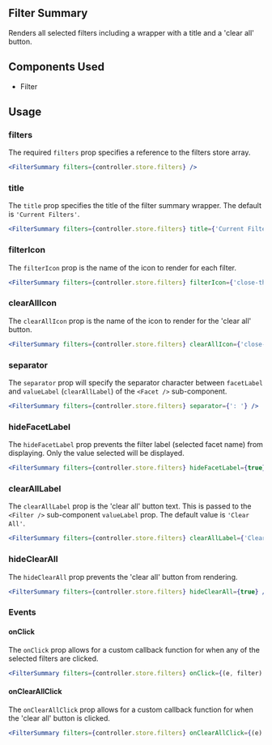 ## Filter Summary

Renders all selected filters including a wrapper with a title and a 'clear all' button. 

## Components Used
- Filter
## Usage

### filters
The required `filters` prop specifies a reference to the filters store array. 

```jsx
<FilterSummary filters={controller.store.filters} />
```

### title
The `title` prop specifies the title of the filter summary wrapper. The default is `'Current Filters'`.

```jsx
<FilterSummary filters={controller.store.filters} title={'Current Filters'} />
```

### filterIcon
The `filterIcon` prop is the name of the icon to render for each filter. 

```jsx
<FilterSummary filters={controller.store.filters} filterIcon={'close-thin'} />
```

### clearAllIcon
The `clearAllIcon` prop is the name of the icon to render for the 'clear all' button. 

```jsx
<FilterSummary filters={controller.store.filters} clearAllIcon={'close-thin'} />
```

### separator
The `separator` prop will specify the separator character between `facetLabel` and `valueLabel` (`clearAllLabel`) of the `<Facet />` sub-component.

```jsx
<FilterSummary filters={controller.store.filters} separator={': '} />
```

### hideFacetLabel
The `hideFacetLabel` prop prevents the filter label (selected facet name) from displaying. Only the value selected will be displayed.

```jsx
<FilterSummary filters={controller.store.filters} hideFacetLabel={true} />
```

### clearAllLabel
The `clearAllLabel` prop is the 'clear all' button text. This is passed to the `<Filter />` sub-component `valueLabel` prop. The default value is `'Clear All'`.

```jsx
<FilterSummary filters={controller.store.filters} clearAllLabel={'Clear All'} />
```

### hideClearAll
The `hideClearAll` prop prevents the 'clear all' button from rendering.

```jsx
<FilterSummary filters={controller.store.filters} hideClearAll={true} />
```

### Events

#### onClick
The `onClick` prop allows for a custom callback function for when any of the selected filters are clicked.

```jsx
<FilterSummary filters={controller.store.filters} onClick={(e, filter) => {console.log(e, filter)}} />
```

#### onClearAllClick
The `onClearAllClick` prop allows for a custom callback function for when the 'clear all' button is clicked.

```jsx
<FilterSummary filters={controller.store.filters} onClearAllClick={(e) => {console.log(e)}} />
```
